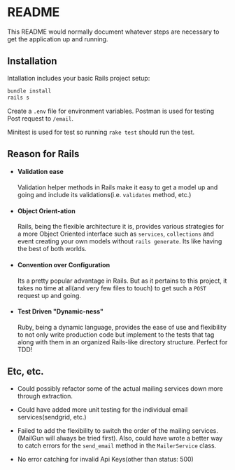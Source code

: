 # README

This README would normally document whatever steps are necessary to get the
application up and running.

## Installation

Intallation includes your basic Rails project setup:
```ruby
bundle install
rails s
```
Create a `.env` file for environment variables.
Postman is used for testing Post request to `/email`.

Minitest is used for test so running `rake test` should run the test.


## Reason for Rails

* #### Validation ease
  Validation helper methods in Rails make it easy to get a model up and going and include its validations(i.e. `validates` method, etc.)

* #### Object Orient-ation
  Rails, being the flexible architecture it is, provides various strategies for a more Object Oriented interface such as `services`, `collections` and event creating your own models without `rails generate`. Its like having the best of both worlds.

* #### Convention over Configuration
  Its a pretty popular advantage in Rails. But as it pertains to this project, it takes no time at all(and very few files to touch) to get such a `POST` request up and going.

* #### Test Driven "Dynamic-ness"
  Ruby, being a dynamic language, provides the ease of use and flexibility to not only write production code but implement to the tests that tag along with them in an organized Rails-like directory structure. Perfect for TDD!
  
## Etc, etc.
  
* Could possibly refactor some of the actual mailing services down more through extraction.

* Could have added more unit testing for the individual email services(sendgrid, etc.)

* Failed to add the flexibility to switch the order of the mailing services. (MailGun will always be tried first). Also, could have wrote a better way to catch errors for the `send_email` method in the `MailerService` class.

* No error catching for invalid Api Keys(other than status: 500)
  
